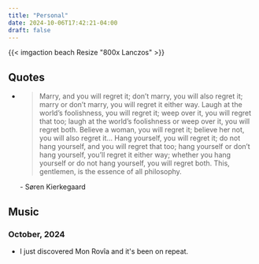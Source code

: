 ```yaml
---
title: "Personal"
date: 2024-10-06T17:42:21-04:00
draft: false
---
```


{{< imgaction beach Resize "800x Lanczos" >}}

## Quotes

- > Marry, and you will regret it; don’t marry, you will also regret it; marry or don’t marry, you will regret it either way. Laugh at the world’s foolishness, you will regret it; weep over it, you will regret that too; laugh at the world’s foolishness or weep over it, you will regret both. Believe a woman, you will regret it; believe her not, you will also regret it… Hang yourself, you will regret it; do not hang yourself, and you will regret that too; hang yourself or don’t hang yourself, you’ll regret it either way; whether you hang yourself or do not hang yourself, you will regret both. This, gentlemen, is the essence of all philosophy. 

    \- Søren Kierkegaard


## Music

### October, 2024
- I just discovered Mon Rovîa and it's been on repeat.